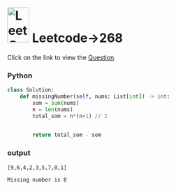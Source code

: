# <img src="https://leetcode.com/_next/static/images/logo-ff2b712834cf26bf50a5de58ee27bcef.png" alt="LeetCode Logo" width="50" height="80"> Leetcode->268

Click on the link to view the [Question](https://leetcode.com/problems/missing-number/description/)


### Python
```python
class Solution:
    def missingNumber(self, nums: List[int]) -> int:
        som = sum(nums)
        n = len(nums)
        total_som = n*(n+1) // 2
        

        return total_som - som
```
### output
```
[9,6,4,2,3,5,7,0,1]

Missing number is 8

```
